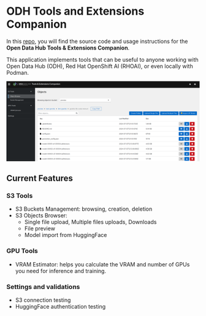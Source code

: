 # ODH Tools and Extensions Companion

In this [repo](https://github.com/opendatahub-io-contrib/odh-tec), you will find the source code and usage instructions for the **Open Data Hub Tools & Extensions Companion**.

This application implements tools that can be useful to anyone working with Open Data Hub (ODH), Red Hat OpenShift AI (RHOAI), or even locally with Podman.

![odh-tec-preview.png](img/odh-tec-preview.png)

## Current Features

### S3 Tools

- S3 Buckets Management: browsing, creation, deletion
- S3 Objects Browser:
    - Single file upload, Multiple files uploads, Downloads
    - File preview
    - Model import from HuggingFace

### GPU Tools

- VRAM Estimator: helps you calculate the VRAM and number of GPUs you need for inference and training.

### Settings and validations

- S3 connection testing
- HuggingFace authentication testing
